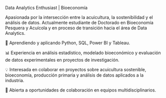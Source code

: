 Data Analytics Enthusiast | Bioeconomía 

Apasionada por la intersección entre la acuicultura, la sostenibilidad y el análisis de datos.
Actualmente estudiante de Doctorado en Bioeconomía Pesquera y Acuícola y en proceso de transición hacia el área de Data Analytics.

🌱 Aprendiendo y aplicando Python, SQL, Power BI y Tableau.

📊 Experiencia en análisis estadístico, modelado bioeconómico y evaluación de datos experimentales en proyectos de investigación.

💡 Interesada en colaborar en proyectos sobre acuicultura sostenible, bioeconomía, producción primaria y análisis de datos aplicados a la industria.

🤝 Abierta a oportunidades de colaboración en equipos multidisciplinarios.
<!---
jessmetri/jessmetri is a ✨ special ✨ repository because its `README.md` (this file) appears on your GitHub profile.
You can click the Preview link to take a look at your changes.
--->
